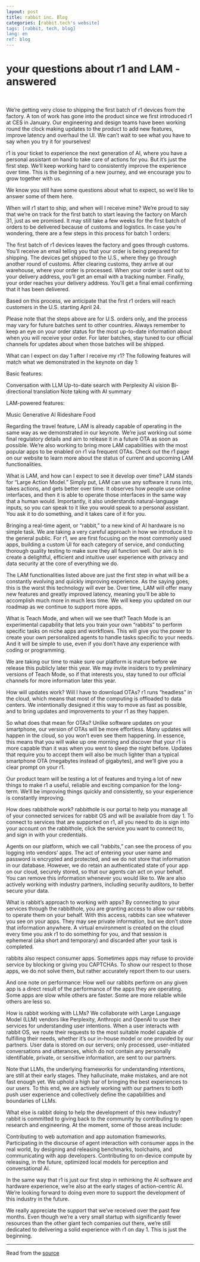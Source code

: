 ```yaml
---
layout: post
title: rabbit inc. Blog
categories: [rabbit.tech's website]
tags: [rabbit, tech, blog]
lang: en
ref: blog
---
```


<h1>your questions about r1 and LAM - answered</h1>

<br>

We’re getting very close to shipping the first batch of r1 devices from the factory. A ton of work has gone into the product since we first introduced r1 at CES in January. Our engineering and design teams have been working round the clock making updates to the product to add new features, improve latency and overhaul the UI. We can’t wait to see what you have to say when you try it for yourselves!


r1 is your ticket to experience the next generation of AI, where you have a personal assistant on hand to take care of actions for you. But it’s just the first step. We’ll keep working hard to consistently improve the experience over time. This is the beginning of a new journey, and we encourage you to grow together with us.


We know you still have some questions about what to expect, so we’d like to answer some of them here.

When will r1 start to ship, and when will I receive mine?
We’re proud to say that we’re on track for the first batch to start leaving the factory on March 31, just as we promised. It may still take a few weeks for the first batch of orders to be delivered because of customs and logistics. In case you’re wondering, there are a few steps in this process for batch 1 orders:


The first batch of r1 devices leaves the factory and goes through customs. You’ll receive an email telling you that your order is being prepared for shipping.
The devices get shipped to the U.S., where they go through another round of customs.
After clearing customs, they arrive at our warehouse, where your order is processed.
When your order is sent out to your delivery address, you’ll get an email with a tracking number.
Finally, your order reaches your delivery address. You’ll get a final email confirming that it has been delivered.

Based on this process, we anticipate that the first r1 orders will reach customers in the U.S. starting April 24.


Please note that the steps above are for U.S. orders only, and the process may vary for future batches sent to other countries. Always remember to keep an eye on your order status for the most up-to-date information about when you will receive your order. For later batches, stay tuned to our official channels for updates about when those batches will be shipped.

What can I expect on day 1 after I receive my r1?
The following features will match what we demonstrated in the keynote on day 1:


Basic features:


Conversation with LLM
Up-to-date search with Perplexity
AI vision
Bi-directional translation
Note taking with AI summary

LAM-powered features:


Music
Generative AI
Rideshare
Food

Regarding the travel feature, LAM is already capable of operating in the same way as we demonstrated in our keynote. We’re just working out some final regulatory details and aim to release it in a future OTA as soon as possible. We’re also working to bring more LAM capabilities with the most popular apps to be enabled on r1 via frequent OTAs. Check out the r1 page on our website to learn more about the status of current and upcoming LAM functionalities.

What is LAM, and how can I expect to see it develop over time?
LAM stands for “Large Action Model.” Simply put, LAM can use any software it runs into, takes actions, and gets better over time. It observes how people use online interfaces, and then it is able to operate those interfaces in the same way that a human would. Importantly, it also understands natural-language inputs, so you can speak to it like you would speak to a personal assistant. You ask it to do something, and it takes care of it for you.


Bringing a real-time agent, or “rabbit,” to a new kind of AI hardware is no simple task. We are taking a very careful approach in how we introduce it to the general public. For r1, we are first focusing on the most commonly used apps, building a custom UI for each category of service, and conducting thorough quality testing to make sure they all function well. Our aim is to create a delightful, efficient and intuitive user experience with privacy and data security at the core of everything we do.


The LAM functionalities listed above are just the first step in what will be a constantly evolving and quickly improving experience. As the saying goes, this is the worst this technology will ever be. Over time, LAM will offer many new features and greatly improved latency, meaning you’ll be able to accomplish much more in much less time. We will keep you updated on our roadmap as we continue to support more apps.

What is Teach Mode, and when will we see that?
Teach Mode is an experimental capability that lets you train your own “rabbits” to perform specific tasks on niche apps and workflows. This will give you the power to create your own personalized agents to handle tasks specific to your needs. And it will be simple to use, even if you don’t have any experience with coding or programming.


We are taking our time to make sure our platform is mature before we release this publicly later this year. We may invite insiders to try preliminary versions of Teach Mode, so if that interests you, stay tuned to our official channels for more information later this year.

How will updates work? Will I have to download OTAs?
r1 runs “headless” in the cloud, which means that most of the computing is offloaded to data centers. We intentionally designed it this way to move as fast as possible, and to bring updates and improvements to your r1 as they happen.


So what does that mean for OTAs? Unlike software updates on your smartphone, our version of OTAs will be more effortless. Many updates will happen in the cloud, so you won’t even see them happening. In essence, this means that you will wake up one morning and discover that your r1 is more capable than it was when you went to sleep the night before. Updates that require you to accept them will also be much lighter than a typical smartphone OTA (megabytes instead of gigabytes), and we’ll give you a clear prompt on your r1.


Our product team will be testing a lot of features and trying a lot of new things to make r1 a useful, reliable and exciting companion for the long-term. We’ll be improving things quickly and consistently, so your experience is constantly improving.

How does rabbithole work?
rabbithole is our portal to help you manage all of your connected services for rabbit OS and will be available from day 1. To connect to services that are supported on r1, all you need to do is sign into your account on the rabbithole, click the service you want to connect to, and sign in with your credentials.


Agents on our platform, which we call “rabbits,” can see the process of you logging into vendors’ apps. The act of entering your user name and password is encrypted and protected, and we do not store that information in our database. However, we do retain an authenticated state of your app on our cloud, securely stored, so that our agents can act on your behalf. You can remove this information whenever you would like to. We are also actively working with industry partners, including security auditors, to better secure your data.

What is rabbit’s approach to working with apps?
By connecting to your services through the rabbithole, you are granting access to allow our rabbits to operate them on your behalf. With this access, rabbits can see whatever you see on your apps. They may see private information, but we don’t store that information anywhere. A virtual environment is created on the cloud every time you ask r1 to do something for you, and that session is ephemeral (aka short and temporary) and discarded after your task is completed.


rabbits also respect consumer apps. Sometimes apps may refuse to provide service by blocking or giving you CAPTCHAs. To show our respect to those apps, we do not solve them, but rather accurately report them to our users.


And one note on performance: How well our rabbits perform on any given app is a direct result of the performance of the apps they are operating. Some apps are slow while others are faster. Some are more reliable while others are less so.

How is rabbit working with LLMs?
We collaborate with Large Language Model (LLM) vendors like Perplexity, Anthropic and OpenAI to use their services for understanding user intentions. When a user interacts with rabbit OS, we route their requests to the most suitable model capable of fulfilling their needs, whether it’s our in-house model or one provided by our partners. User data is stored on our servers; only processed, user-initiated conversations and utterances, which do not contain any personally identifiable, private, or sensitive information, are sent to our partners.


Note that LLMs, the underlying frameworks for understanding intentions, are still at their early stages. They hallucinate, make mistakes, and are not fast enough yet. We uphold a high bar of bringing the best experiences to our users. To this end, we are actively working with our partners to both push user experience and collectively define the capabilities and boundaries of LLMs.

What else is rabbit doing to help the development of this new industry?
rabbit is committed to giving back to the community by contributing to open research and engineering. At the moment, some of those areas include:


Contributing to web automation and app automation frameworks.
Participating in the discourse of agent interaction with consumer apps in the real world, by designing and releasing benchmarks, toolchains, and communicating with app developers.
Contributing to on-device compute by releasing, in the future, optimized local models for perception and conversational AI.

In the same way that r1 is just our first step in rethinking the AI software and hardware experience, we’re also at the early stages of action-centric AI. We’re looking forward to doing even more to support the development of this industry in the future.


We really appreciate the support that we’ve received over the past few months. Even though we’re a very small startup with significantly fewer resources than the other giant tech companies out there, we’re still dedicated to delivering a solid experience with r1 on day 1. This is just the beginning.

<hr>

Read from the <a href="https://www.rabbit.tech/newsroom/r1-lam-updates" target="_blank"><span class="underline-anchor">source<span class="underline moving-underline"></span></span></a>
